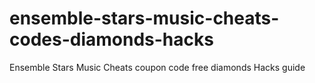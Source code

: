 # ensemble-stars-music-cheats-codes-diamonds-hacks
Ensemble Stars Music Cheats coupon code free diamonds Hacks guide
